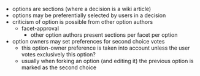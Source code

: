 - options are sections (where a decision is a wiki article)
- options may be preferentially selected by users in a decision
- criticism of option is possible from other option authors
	- facet-approval
		- other option authors present sections per facet per option
- option owners may set preferences for second choice votes
	- this option-owner preference is taken into account unless the user votes exclusively this option?
	- usually when forking an option (and editing it) the previous option is marked as the second choice
